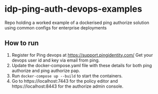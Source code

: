# idp-ping-auth-devops-examples
Repo holding a worked example of a dockerised ping authorize solution using common configs for enterprise deployments


## How to run

1. Register for Ping devops at https://support.pingidentity.com/ Get your devops user id and key via email from ping. 
2. Update the docker-compose.yaml file with these details for both ping authorize and ping authorize pap.
3. Run `docker-compose up --build` to start the containers.
4. Go to https://localhost:7443 for the policy editor and https://localhost:8443 for the authorize admin console.
